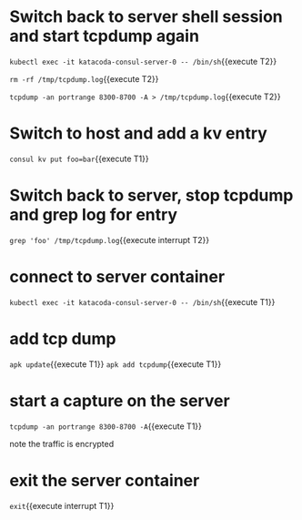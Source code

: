 # Switch back to server shell session and start tcpdump again

`kubectl exec -it katacoda-consul-server-0 -- /bin/sh`{{execute T2}}

`rm -rf /tmp/tcpdump.log`{{execute T2}}

`tcpdump -an portrange 8300-8700 -A > /tmp/tcpdump.log`{{execute T2}}

# Switch to host and add a kv entry

`consul kv put foo=bar`{{execute T1}}


# Switch back to server, stop tcpdump and grep log for entry

`grep 'foo' /tmp/tcpdump.log`{{execute interrupt T2}}

# connect to server container

`kubectl exec -it katacoda-consul-server-0 -- /bin/sh`{{execute T1}}

# add tcp dump

`apk update`{{execute T1}}
`apk add tcpdump`{{execute T1}}

# start a capture on the server

`tcpdump -an portrange 8300-8700 -A`{{execute T1}}

note the traffic is encrypted

# exit the server container

`exit`{{execute interrupt T1}}
